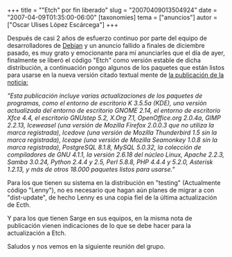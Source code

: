 +++
title = "&quot;Etch&quot; por fin liberado"
slug = "20070409013504924"
date = "2007-04-09T01:35:00-06:00"
[taxonomies]
tema = ["anuncios"]
autor = ["Oscar Ulises López Escárcega"]
+++

  
Después de casi 2 años de esfuerzo continuo por parte del equipo de
desarrolladores de [Debian](http://www.debian.org) y un anuncio fallido
a finales de diciembre pasado, es muy grato y emocionante para mí
anunciarles que el día de ayer, finalmente se liberó el código "Etch"
como versión estable de dicha distribución, a continuación pongo algunos
de los paquetes que están listos para usarse en la nueva versión citado
textual mente de [la publicación de la
noticia:](http://www.debian.org/News/2007/20070408)  

<!-- more -->
*"Esta publicación incluye varias actualizaciones de los paquetes de
programas, como el entorno de escritorio K 3.5.5a (KDE), una versión
actualizada del entorno de escritorio GNOME 2.14, el entorno de
escritorio Xfce 4.4, el escritorio GNUstep 5.2, X.Org 7.1,
OpenOffice.org 2.0.4a, GIMP 2.2.13, Iceweasel (una versión de Mozilla
Firefox 2.0.0.3 que no utiliza la marca registrada), Icedove (una
versión de Mozilla Thunderbird 1.5 sin la marca registrada), Iceape (una
versión de Mozilla Seamonkey 1.0.8 sin la marca registrada), PostgreSQL
8.1.8, MySQL 5.0.32, la colección de compiladores de GNU 4.1.1, la
versión 2.6.18 del núcleo Linux, Apache 2.2.3, Samba 3.0.24, Python
2.4.4 y 2.5, Perl 5.8.8, PHP 4.4.4 y 5.2.0, Asterisk 1.2.13, y más de
otros 18.000 paquetes listos para usarse."*

Para los que tienen su sistema en la distribución en "testing"
(Actualmente código "Lenny"), no es necesario que hagan aún planes de
migrar a con "dist-update", de hecho Lenny es una copia fiel de la
última actualización de Ecth.

Y para los que tienen Sarge en sus equipos, en la misma nota de
publicación vienen indicaciones de lo que se debe hacer para la
actualización a Etch.

Saludos y nos vemos en la siguiente reunión del grupo.

